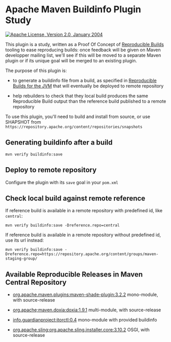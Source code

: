<!---
 Licensed to the Apache Software Foundation (ASF) under one or more
 contributor license agreements.  See the NOTICE file distributed with
 this work for additional information regarding copyright ownership.
 The ASF licenses this file to You under the Apache License, Version 2.0
 (the "License"); you may not use this file except in compliance with
 the License.  You may obtain a copy of the License at

      http://www.apache.org/licenses/LICENSE-2.0

 Unless required by applicable law or agreed to in writing, software
 distributed under the License is distributed on an "AS IS" BASIS,
 WITHOUT WARRANTIES OR CONDITIONS OF ANY KIND, either express or implied.
 See the License for the specific language governing permissions and
 limitations under the License.
-->
Apache Maven Buildinfo Plugin Study
======================

[![Apache License, Version 2.0, January 2004](https://img.shields.io/github/license/apache/maven.svg?label=License)][license]

This plugin is a study, written as a Proof Of Concept of [Reproducible Builds](https://reproducible-builds.org/) tooling
to ease reproducing builds: once feedback will be given on Maven developper mailing list, we'll see if this will be moved
to a separate Maven plugin or if its unique goal will be merged to an existing plugin.

The purpose of this plugin is:

- to generate a buildinfo file from a build, as specified in [Reproducible Builds for the JVM](https://reproducible-builds.org/docs/jvm/)
  that will eventually be deployed to remote repository

- help rebuilders to check that they local build produces the same Reproducible Build output than the reference build
  published to a remote repository

To use this plugin, you'll need to build and install from source, or use SHAPSHOT from ```https://repository.apache.org/content/repositories/snapshots```

Generating buildinfo after a build
--------------

```
mvn verify buildinfo:save
```

Deploy to remote repository
--------------

Configure the plugin with its ```save```
goal in your ```pom.xml```

Check local build against remote reference
--------------

If reference build is available in a remote repository with predefined id, like ```central```:

```
mvn verify buildinfo:save -Dreference.repo=central
```

If reference build is available in a remote repository without predefined id, use its url instead:

```
mvn verify buildinfo:save -Dreference.repo=https://repository.apache.org/content/groups/maven-staging-group/
```

Available Reproducible Releases in Maven Central Repository 
--------------

- [org.apache.maven.plugins:maven-shade-plugin:3.2.2](https://repo.maven.apache.org/maven2/org/apache/maven/plugins/maven-shade-plugin/3.2.2/) mono-module, with source-release

- [org.apache;maven.doxia:doxia:1.9.1](https://repo.maven.apache.org/maven2/org/apache/maven/doxia/doxia/1.9.1/) multi-module, with source-release

- [info.guardianproject:jtorctl:0.4](https://repo.maven.apache.org/maven2/info/guardianproject/jtorctl/0.4/) mono-module with provided buildinfo

- [org.apache.sling:org.apache.sling.installer.core:3.10.2](https://repo.maven.apache.org/maven2/org/apache/sling/org.apache.sling.installer.core/3.10.2/) OSGI, with source-release

[license]: https://www.apache.org/licenses/LICENSE-2.0
